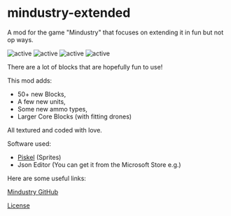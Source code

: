 # mindustry-extended
A mod for the game "Mindustry" that focuses on extending it in fun but not op ways.


<img src="https://img.shields.io/badge/active-true%20-true.svg" alt="active"> <img src="https://img.shields.io/badge/devs-1%20-1.svg" alt="active"> <img src="https://img.shields.io/badge/game-mindustry%20-mindustry.svg" alt="active"> <img src="https://img.shields.io/badge/category-mod%20-mod.svg" alt="active">


There are a lot of blocks that are hopefully fun to use!

This mod adds:
 - 50+ new Blocks, 
 - A few new units,
 - Some new ammo types,
 - Larger Core Blocks (with fitting drones)

All textured and coded with love.

Software used:

 - [Piskel](https://www.piskelapp.com/) (Sprites) 
 - Json Editor (You can get it from the Microsoft Store e.g.)

Here are some useful links: 

[Mindustry GitHub](https://github.com/Anuken/Mindustry)

[License](https://github.com/Fresh791/mindustry-extended/blob/main/LICENSE)

